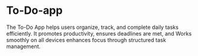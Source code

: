 # To-Do-app
The To-Do App helps users organize, track, and complete daily tasks efficiently. It promotes productivity, ensures deadlines are met, and  Works smoothly on all devices  enhances focus through structured task management.
